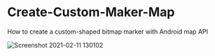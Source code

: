 # Create-Custom-Maker-Map
How to create a custom-shaped bitmap marker with Android map API 

![Screenshot 2021-02-11 130102](https://user-images.githubusercontent.com/41232970/107628398-3dda1380-6c69-11eb-9b70-de03637a2552.png)


